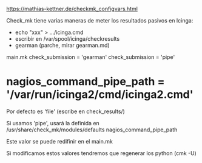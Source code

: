 https://mathias-kettner.de/checkmk_configvars.html

Check_mk tiene varias maneras de meter los resultados pasivos en Icinga:
  - echo "xxx" > .../icinga.cmd
  - escribir en /var/spool/icinga/checkresults
  - gearman (parche, mirar gearman.md)

main.mk
check_submission = 'gearman'
check_submission = 'pipe'
# nagios_command_pipe_path = '/var/run/icinga2/cmd/icinga2.cmd'

Por defecto es 'file' (escribe en check_results/)


Si usamos 'pipe', usará la definida en 
/usr/share/check_mk/modules/defaults
nagios_command_pipe_path

Este valor se puede redifinir en el main.mk


Si modificamos estos valores tendremos que regenerar los python (cmk -U)
